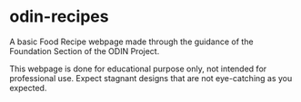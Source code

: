 # odin-recipes


A basic Food Recipe webpage made through the guidance of the Foundation Section of the ODIN Project.

This webpage is done for educational purpose only, not intended for professional use. Expect stagnant designs that are not eye-catching as you expected.